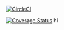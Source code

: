 [![CircleCI](https://circleci.com/gh/aliabdolazimi10/cicleciTest/tree/main.svg?style=shield)](https://app.circleci.com/pipelines/github/aliabdolazimi10/cicleciTest?branch=main&filter=all)

[![Coverage Status](https://coveralls.io/repos/github/aliabdolazimi10/cicleciTest/badge.svg?branch=main)](https://coveralls.io/github/aliabdolazimi10/cicleciTest?branch=main)
hi

